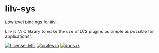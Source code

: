 # lilv-sys

Low level bindings for lilv.

Lilv is "A C library to make the use of LV2 plugins as simple as possible for applications".

[![License: MIT](https://img.shields.io/badge/License-MIT-green.svg)](https://opensource.org/licenses/MIT)
[![crates.io](https://img.shields.io/crates/v/lilv-sys.svg)](https://crates.io/crates/lilv-sys)
[![docs.rs](https://docs.rs/lilv-sys/badge.svg)](https://docs.rs/lilv-sys)
